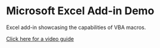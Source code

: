 # Microsoft Excel Add-in Demo
Excel add-in showcasing the capabilities of VBA macros.

[Click here for a video guide](https://www.youtube.com/watch?v=c0MCmpdpiKM)
